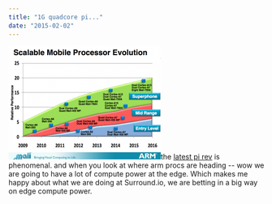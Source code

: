 ```yaml
---
title: "1G quadcore pi..."
date: "2015-02-02"
---
```


[![armevo](images/armevo-300x225.png)](http://theludwigs.com/wp-content/uploads/2015/02/armevo.png)the [latest pi rev](http://gizmodo.com/the-new-raspberry-pi-a-turbocharged-quad-core-real-pc-1683199114?utm_campaign=socialflow_gizmodo_facebook&utm_source=gizmodo_facebook&utm_medium=socialflow) is phenomenal. and when you look at where arm procs are heading -- wow we are going to have a lot of compute power at the edge. Which makes me happy about what we are doing at Surround.io, we are betting in a big way on edge compute power.
